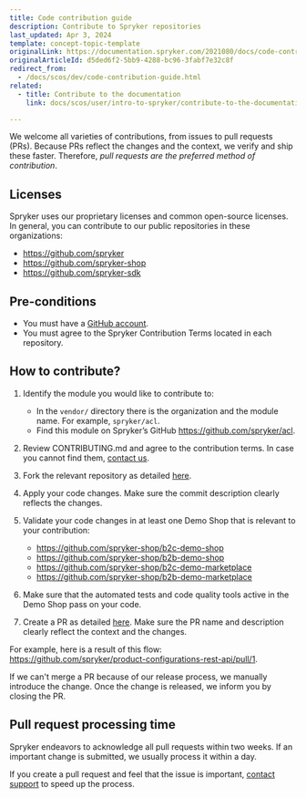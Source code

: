 ```yaml
---
title: Code contribution guide
description: Contribute to Spryker repositories
last_updated: Apr 3, 2024
template: concept-topic-template
originalLink: https://documentation.spryker.com/2021080/docs/code-contribution-guide
originalArticleId: d5ded6f2-5bb9-4288-bc96-3fabf7e32c8f
redirect_from:
  - /docs/scos/dev/code-contribution-guide.html
related:
  - title: Contribute to the documentation
    link: docs/scos/user/intro-to-spryker/contribute-to-the-documentation/contribute-to-the-documentation.html

---
```


We welcome all varieties of contributions, from issues to pull requests (PRs). Because PRs reflect the changes and the context, we verify and ship these faster. Therefore, *pull requests are the preferred method of contribution*.

## Licenses

Spryker uses our proprietary licenses and common open-source licenses. In general, you can contribute to our public repositories in these organizations:

- https://github.com/spryker
- https://github.com/spryker-shop
- https://github.com/spryker-sdk


## Pre-conditions
- You must have a [GitHub account](https://docs.github.com/en/get-started/start-your-journey/creating-an-account-on-github).
- You must agree to the Spryker Contribution Terms located in each repository.

## How to contribute?

1. Identify the module you would like to contribute to:
   - In the `vendor/` directory there is the organization and the module name. For example, `spryker/acl`.
   - Find this module on Spryker’s GitHub https://github.com/spryker/acl.
2. Review CONTRIBUTING.md and agree to the contribution terms. In case you cannot find them, [contact us](https://spryker.force.com/support/s/).
3. Fork the relevant repository as detailed [here](https://docs.github.com/en/pull-requests/collaborating-with-pull-requests/working-with-forks/fork-a-repo).
4. Apply your code changes. Make sure the commit description clearly reflects the changes.
5. Validate your code changes in at least one Demo Shop that is relevant to your contribution:
   - https://github.com/spryker-shop/b2c-demo-shop
   - https://github.com/spryker-shop/b2b-demo-shop
   - https://github.com/spryker-shop/b2c-demo-marketplace
   - https://github.com/spryker-shop/b2b-demo-marketplace

6. Make sure that the automated tests and code quality tools active in the Demo Shop pass on your code.
7. Create a PR as detailed [here](https://docs.github.com/en/pull-requests/collaborating-with-pull-requests/proposing-changes-to-your-work-with-pull-requests/creating-a-pull-request-from-a-fork). Make sure the PR name and description clearly reflect the context and the changes.

For example, here is a result of this flow: https://github.com/spryker/product-configurations-rest-api/pull/1.

If we can't merge a PR because of our release process, we manually introduce the change. Once the change is released, we inform you by closing the PR.

## Pull request processing time

Spryker endeavors to acknowledge all pull requests within two weeks. If an important change is submitted, we usually process it within a day.

If you create a pull request and feel that the issue is important, [contact support](https://spryker.force.com/support/s/) to speed up the process.

<!--
## Any further questions?
Contact us!
-->